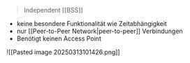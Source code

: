> Independent [[BSS]]

- keine besondere Funktionalität wie Zeitabhängigkeit 
- nur [[Peer-to-Peer Network|peer-to-peer]] Verbindungen
- Benötigt keinen Access Point

![[Pasted image 20250313101426.png]]